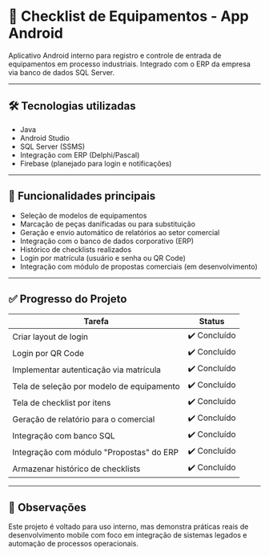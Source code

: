 # 📱 Checklist de Equipamentos - App Android

Aplicativo Android interno para registro e controle de entrada de equipamentos em processo industriais. Integrado com o ERP da empresa via banco de dados SQL Server.

---

## 🛠️ Tecnologias utilizadas
- Java
- Android Studio
- SQL Server (SSMS)
- Integração com ERP (Delphi/Pascal)
- Firebase (planejado para login e notificações)

---

## 🎯 Funcionalidades principais
- Seleção de modelos de equipamentos
- Marcação de peças danificadas ou para substituição
- Geração e envio automático de relatórios ao setor comercial
- Integração com o banco de dados corporativo (ERP)
- Histórico de checklists realizados
- Login por matrícula (usuário e senha ou QR Code)
- Integração com módulo de propostas comerciais (em desenvolvimento)

---

## ✅ Progresso do Projeto

| Tarefa                                      | Status       |
|--------------------------------------------|--------------|
| Criar layout de login                      | ✔️ Concluído |
| Login por QR Code                          | ✔️ Concluído |
| Implementar autenticação via matrícula     | ✔️ Concluído |
| Tela de seleção por modelo de equipamento  | ✔️ Concluído |
| Tela de checklist por itens                | ✔️ Concluído |
| Geração de relatório para o comercial      | ✔️ Concluído |
| Integração com banco SQL                   | ✔️ Concluído |
| Integração com módulo "Propostas" do ERP   | ✔️ Concluído |
| Armazenar histórico de checklists          | ✔️ Concluído |

---

## 📌 Observações

Este projeto é voltado para uso interno, mas demonstra práticas reais de desenvolvimento mobile com foco em integração de sistemas legados e automação de processos operacionais.

